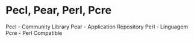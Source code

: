 # Pecl, Pear, Perl, Pcre

Pecl - Community Library
Pear - Application Repository
Perl - Linguagem
Pcre - Perl Compatible
